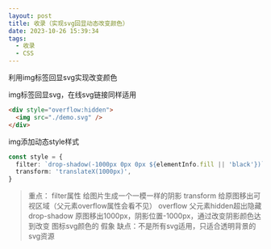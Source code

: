 ```yaml
---
layout: post
title: 收录（实现svg回显动态改变颜色）
date: 2023-10-26 15:39:34
tags: 
  - 收录
  - CSS
---
```


利用img标签回显svg实现改变颜色


<!-- more -->

img标签回显svg，在线svg链接同样适用
```html
<div style="overflow:hidden">
  <img src="./demo.svg" />
</div>
```

img添加动态style样式
```ts
const style = {
  filter: `drop-shadow(-1000px 0px 0px ${elementInfo.fill || 'black'})`,
  transform: 'translateX(1000px)',
}
```

>重点：
  filter属性 给图片生成一个一模一样的阴影
  transform 给原图移出可视区域（父元素overflow属性会看不见）
  overflow 父元素hidden超出隐藏
  drop-shadow 原图移出1000px，阴影位置-1000px，通过改变阴影颜色达到改变 图标svg颜色的 假象
缺点：不是所有svg适用，只适合透明背景的svg资源

<!-- more -->